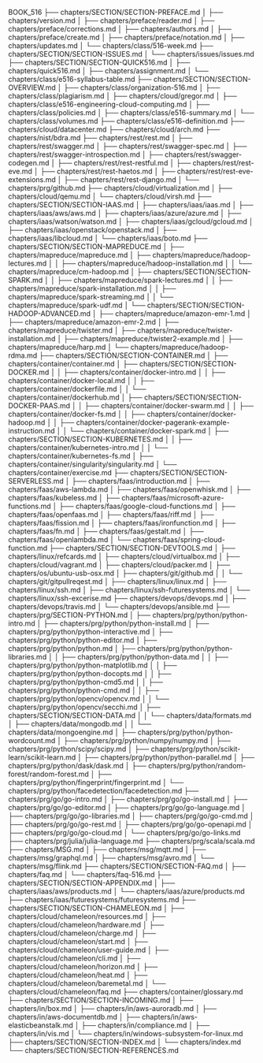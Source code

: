 BOOK_516
├── chapters/SECTION/SECTION-PREFACE.md
│   ├── chapters/version.md
│   ├── chapters/preface/reader.md
│   ├── chapters/preface/corrections.md
│   ├── chapters/authors.md
│   ├── chapters/preface/create.md
│   ├── chapters/preface/notation.md
│   ├── chapters/updates.md
│   └── chapters/class/516-week.md
├── chapters/SECTION/SECTION-ISSUES.md
│   └── chapters/issues/issues.md
├── chapters/SECTION/SECTION-QUICK516.md
│   ├── chapters/quick516.md
│   ├── chapters/assignment.md
│   └── chapters/class/e516-syllabus-table.md
├── chapters/SECTION/SECTION-OVERVIEW.md
│   ├── chapters/class/organization-516.md
│   ├── chapters/class/plagiarism.md
│   ├── chapters/cloud/gregor.md
│   ├── chapters/class/e516-engineering-cloud-computing.md
│   ├── chapters/class/policies.md
│   ├── chapters/class/e516-summary.md
│   └── chapters/class/volumes.md
├── chapters/class/e516-definition.md
├── chapters/cloud/datacenter.md
├── chapters/cloud/arch.md
├── chapters/nist/bdra.md
├── chapters/rest/rest.md
│   ├── chapters/rest/swagger.md
│   ├── chapters/rest/swagger-spec.md
│   ├── chapters/rest/swagger-introspection.md
│   ├── chapters/rest/swagger-codegen.md
│   ├── chapters/rest/rest-restful.md
│   ├── chapters/rest/rest-eve.md
│   ├── chapters/rest/rest-haetos.md
│   ├── chapters/rest/rest-eve-extensions.md
│   ├── chapters/rest/rest-django.md
│   └── chapters/prg/github.md
├── chapters/cloud/virtualization.md
│   ├── chapters/cloud/qemu.md
│   └── chapters/cloud/virsh.md
├── chapters/SECTION/SECTION-IAAS.md
│   ├── chapters/iaas/iaas.md
│   ├── chapters/iaas/aws/aws.md
│   ├── chapters/iaas/azure/azure.md
│   ├── chapters/iaas/watson/watson.md
│   ├── chapters/iaas/gcloud/gcloud.md
│   ├── chapters/iaas/openstack/openstack.md
│   ├── chapters/iaas/libcloud.md
│   └── chapters/iaas/boto.md
├── chapters/SECTION/SECTION-MAPREDUCE.md
│   ├── chapters/mapreduce/mapreduce.md
│   ├── chapters/mapreduce/hadoop-lectures.md
│   │   ├── chapters/mapreduce/hadoop-installation.md
│   │   └── chapters/mapreduce/cm-hadoop.md
│   ├── chapters/SECTION/SECTION-SPARK.md
│   │   ├── chapters/mapreduce/spark-lectures.md
│   │   ├── chapters/mapreduce/spark-installation.md
│   │   ├── chapters/mapreduce/spark-streaming.md
│   │   └── chapters/mapreduce/spark-udf.md
│   └── chapters/SECTION/SECTION-HADOOP-ADVANCED.md
│       ├── chapters/mapreduce/amazon-emr-1.md
│       ├── chapters/mapreduce/amazon-emr-2.md
│       ├── chapters/mapreduce/twister.md
│       ├── chapters/mapreduce/twister-installation.md
│       ├── chapters/mapreduce/twister2-example.md
│       ├── chapters/mapreduce/harp.md
│       └── chapters/mapreduce/hadoop-rdma.md
├── chapters/SECTION/SECTION-CONTAINER.md
│   ├── chapters/container/container.md
│   ├── chapters/SECTION/SECTION-DOCKER.md
│   │   ├── chapters/container/docker-intro.md
│   │   ├── chapters/container/docker-local.md
│   │   ├── chapters/container/dockerfile.md
│   │   └── chapters/container/dockerhub.md
│   ├── chapters/SECTION/SECTION-DOCKER-PAAS.md
│   │   ├── chapters/container/docker-swarm.md
│   │   ├── chapters/container/docker-fs.md
│   │   ├── chapters/container/docker-hadoop.md
│   │   ├── chapters/container/docker-pagerank-example-instruction.md
│   │   └── chapters/container/docker-spark.md
│   ├── chapters/SECTION/SECTION-KUBERNETES.md
│   │   ├── chapters/container/kubernetes-intro.md
│   │   └── chapters/container/kubernetes-fs.md
│   ├── chapters/container/singularity/singularity.md
│   └── chapters/container/exercise.md
├── chapters/SECTION/SECTION-SERVERLESS.md
│   ├── chapters/faas/introduction.md
│   ├── chapters/faas/aws-lambda.md
│   ├── chapters/faas/openwhisk.md
│   ├── chapters/faas/kubeless.md
│   ├── chapters/faas/microsoft-azure-functions.md
│   ├── chapters/faas/google-cloud-functions.md
│   ├── chapters/faas/openfaas.md
│   ├── chapters/faas/riff.md
│   ├── chapters/faas/fission.md
│   ├── chapters/faas/ironfunction.md
│   ├── chapters/faas/fn.md
│   ├── chapters/faas/gestalt.md
│   ├── chapters/faas/openlambda.md
│   └── chapters/faas/spring-cloud-function.md
├── chapters/SECTION/SECTION-DEVTOOLS.md
│   ├── chapters/linux/refcards.md
│   ├── chapters/cloud/virtualbox.md
│   ├── chapters/cloud/vagrant.md
│   ├── chapters/cloud/packer.md
│   ├── chapters/os/ubuntu-usb-osx.md
│   ├── chapters/git/github.md
│   │   └── chapters/git/gitpullreqest.md
│   ├── chapters/linux/linux.md
│   ├── chapters/linux/ssh.md
│   ├── chapters/linux/ssh-futuresystems.md
│   └── chapters/linux/ssh-excerise.md
├── chapters/devops/devops.md
│   ├── chapters/devops/travis.md
│   └── chapters/devops/ansible.md
├── chapters/prg/SECTION-PYTHON.md
│   ├── chapters/prg/python/python-intro.md
│   ├── chapters/prg/python/python-install.md
│   ├── chapters/prg/python/python-interactive.md
│   ├── chapters/prg/python/python-editor.md
│   ├── chapters/prg/python/python.md
│   ├── chapters/prg/python/python-libraries.md
│   │   ├── chapters/prg/python/python-data.md
│   │   ├── chapters/prg/python/python-matplotlib.md
│   │   ├── chapters/prg/python/python-docopts.md
│   │   ├── chapters/prg/python/python-cmd5.md
│   │   ├── chapters/prg/python/python-cmd.md
│   │   ├── chapters/prg/python/opencv/opencv.md
│   │   └── chapters/prg/python/opencv/secchi.md
│   ├── chapters/SECTION/SECTION-DATA.md
│   │   └── chapters/data/formats.md
│   ├── chapters/data/mongodb.md
│   │   └── chapters/data/mongoengine.md
│   ├── chapters/prg/python/python-wordcount.md
│   ├── chapters/prg/python/numpy/numpy.md
│   ├── chapters/prg/python/scipy/scipy.md
│   ├── chapters/prg/python/scikit-learn/scikit-learn.md
│   ├── chapters/prg/python/python-parallel.md
│   ├── chapters/prg/python/dask/dask.md
│   ├── chapters/prg/python/random-forest/random-forest.md
│   ├── chapters/prg/python/fingerprint/fingerprint.md
│   └── chapters/prg/python/facedetection/facedetection.md
├── chapters/prg/go/go-intro.md
│   ├── chapters/prg/go/go-install.md
│   ├── chapters/prg/go/go-editor.md
│   ├── chapters/prg/go/go-language.md
│   ├── chapters/prg/go/go-libraries.md
│   ├── chapters/prg/go/go-cmd.md
│   ├── chapters/prg/go/go-rest.md
│   ├── chapters/prg/go/go-openapi.md
│   ├── chapters/prg/go/go-cloud.md
│   └── chapters/prg/go/go-links.md
├── chapters/prg/julia/julia-language.md
├── chapters/prg/scala/scala.md
├── chapters/MSG.md
│   ├── chapters/msg/mqtt.md
│   ├── chapters/msg/graphql.md
│   ├── chapters/msg/avro.md
│   └── chapters/msg/flink.md
├── chapters/SECTION/SECTION-FAQ.md
│   ├── chapters/faq.md
│   └── chapters/faq-516.md
├── chapters/SECTION/SECTION-APPENDIX.md
│   ├── chapters/iaas/aws/products.md
│   └── chapters/iaas/azure/products.md
├── chapters/iaas/futuresystems/futuresystems.md
├── chapters/SECTION/SECTION-CHAMELEON.md
│   ├── chapters/cloud/chameleon/resources.md
│   ├── chapters/cloud/chameleon/hardware.md
│   ├── chapters/cloud/chameleon/charge.md
│   ├── chapters/cloud/chameleon/start.md
│   ├── chapters/cloud/chameleon/user-guide.md
│   ├── chapters/cloud/chameleon/cli.md
│   ├── chapters/cloud/chameleon/horizon.md
│   ├── chapters/cloud/chameleon/heat.md
│   ├── chapters/cloud/chameleon/baremetal.md
│   └── chapters/cloud/chameleon/faq.md
├── chapters/container/glossary.md
├── chapters/SECTION/SECTION-INCOMING.md
│   ├── chapters/in/box.md
│   ├── chapters/in/aws-auroradb.md
│   ├── chapters/in/aws-documentdb.md
│   ├── chapters/in/aws-elasticbeanstalk.md
│   ├── chapters/in/compliance.md
│   ├── chapters/in/vis.md
│   └── chapters/in/windows-subsystem-for-linux.md
├── chapters/SECTION/SECTION-INDEX.md
│   └── chapters/index.md
└── chapters/SECTION/SECTION-REFERENCES.md

